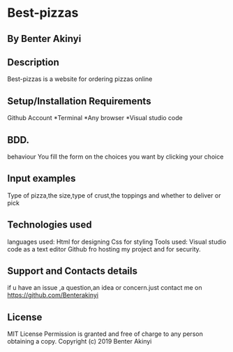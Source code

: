 # Best-pizzas
## By Benter Akinyi
## Description
Best-pizzas is a website for ordering pizzas online

## Setup/Installation Requirements
Github Account *Terminal *Any browser *Visual studio code

## BDD.
behaviour
You fill the form on the choices you want by clicking your choice

## Input examples
Type of pizza,the size,type of crust,the toppings and whether to deliver or pick 

## Technologies used
languages used: Html for designing Css for styling Tools used: Visual studio code as a text editor Github fro hosting my project and for security.

## Support and Contacts details
if u have an issue ,a question,an idea or concern.just contact me on https://github.com/Benterakinyi

## License
MIT License Permission is granted and free of charge to any person obtaining a copy. Copyright (c) 2019 Benter Akinyi

